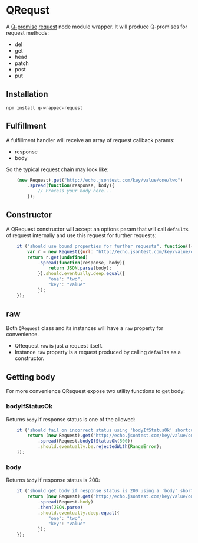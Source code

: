 # QRequst

A [Q-promise](https://github.com/kriskowal/q) [request](https://github.com/request/request) node module wrapper.
It will produce Q-promises for request methods:
* del
* get
* head
* patch
* post
* put

## Installation
```
npm install q-wrapped-request
```

## Fulfillment

A fulfillment handler will receive an array of request callback params:
* response
* body

So the typical request chain may look like:
```javascript
    (new Request).get("http://echo.jsontest.com/key/value/one/two")
        .spread(function(response, body){
            // Process your body here...
        });
```

## Constructor

A QRequest constructor will accept an options param that will call `defaults` of request internally and use this
request for further requests:
```javascript
    it ("should use bound properties for further requests", function(){
        var r = new Request({url: "http://echo.jsontest.com/key/value/one/two"});
        return r.get(undefined)
            .spread(function(response, body){
                return JSON.parse(body);
            }).should.eventually.deep.equal({
                "one": "two",
                "key": "value"
            });
    });
```

## raw

Both `QRequest` class and its instances will have a `raw` property for convenience.
* QRequest `raw` is just a request itself.
* Instance `raw` property is a request produced by calling `defaults` as a constructor.

## Getting body

For more convenience QRequest expose two utility functions to get body:

### bodyIfStatusOk

Returns `body` if response status is one of the allowed:
```javascript
    it ("should fail on incorrect status using 'bodyIfStatusOk' shortcut", function(){
        return (new Request).get("http://echo.jsontest.com/key/value/one/two")
            .spread(Request.bodyIfStatusOk(500))
            .should.eventually.be.rejectedWith(RangeError);
    });
```

### body

Returns `body` if response status is 200:
```javascript
    it ("should get body if response status is 200 using a 'body' shortcut", function(){
        return (new Request).get("http://echo.jsontest.com/key/value/one/two")
            .spread(Request.body)
            .then(JSON.parse)
            .should.eventually.deep.equal({
                "one": "two",
                "key": "value"
            });
    });
```